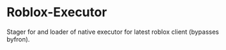 # Roblox-Executor
Stager for and loader of native executor for latest roblox client (bypasses byfron).
